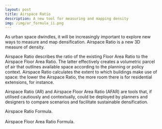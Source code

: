 ```yaml
---
layout: post
title: Airspace Ratio
description: A new tool for measuring and mapping density
img: /img/ar_formula_ii.png
---
```


As urban space dwindles, it will be increasingly important to explore new ways to measure and map densification. Airspace Ratio is a new 3D measure of density.

Airspace Ratio describes the ratio of the existing Floor Area Ratio to the Airspace Floor Area Ratio. The latter effectively creates a volumetric parcel of air that outlines available space according to the planning or policy context. Airspace Ratio calculates the extent to which buildings make use of space: the lower the Airspace Ratio, the more room there is for residential extensions, for instance.

Airspace Ratio (AR) and Airspace Floor Area Ratio (AFAR) are tools that, if utilised cautiously and contextually, could be deployed by planners and designers to compare scenarios and facilitate sustainable densification. 

<div class="col">
	<img class="col" src="{{ site.baseurl }}/img/ar_formula.png" alt="" title=""/>
</div>

<div class="col three caption">
	Airspace Ratio Formula.
</div>

<br>

<div class="col">
	<img class="col" src="{{ site.baseurl }}/img/afar_formula.png" alt="" title=""/>
</div>

<div class="col three caption">
	Airspace Floor Area Ratio Formula.
</div>
